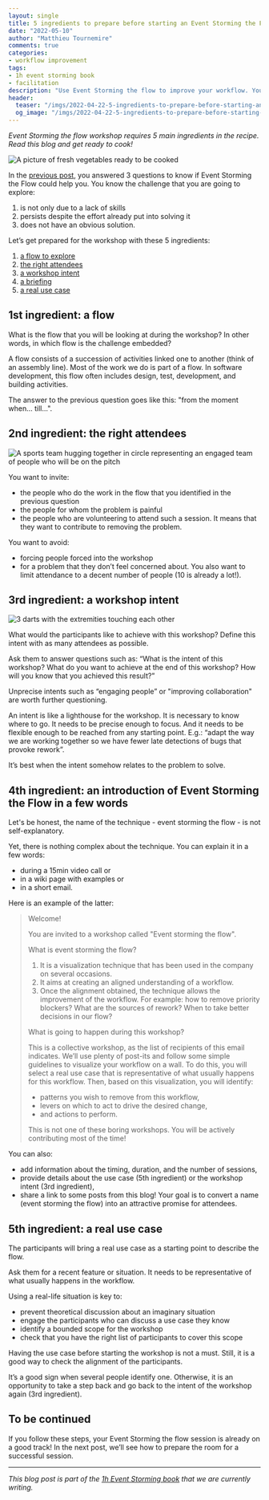 ```yaml
---
layout: single
title: 5 ingredients to prepare before starting an Event Storming the Flow
date: "2022-05-10"
author: "Matthieu Tournemire"
comments: true
categories:
- workflow improvement
tags:
- 1h event storming book
- facilitation
description: "Use Event Storming the flow to improve your workflow. You need only 5 ingredients to the preparation of a successful workshop. These ingredients are: (i) a flow to explore, (ii) the right attendees, (iii) a workshop intent, (iv) a briefing and (v) a real use case."
header:
  teaser: "/imgs/2022-04-22-5-ingredients-to-prepare-before-starting-an-event-storming-the-flow/vegetables-600-teaser.jpg"
  og_image: "/imgs/2022-04-22-5-ingredients-to-prepare-before-starting-an-event-storming-the-flow/vegetables-1800-og.jpg"
---
```

_Event Storming the flow workshop requires 5 main ingredients in the recipe. Read this blog and get ready to cook!_

![A picture of fresh vegetables ready to be cooked]({{site.url}}{{site.baseurl}}/imgs/2022-04-22-5-ingredients-to-prepare-before-starting-an-event-storming-the-flow/vegetables.jpg)

In the [previous post]({{site.url}}{{site.baseurl}}/workflow%20improvement/3-questions-to-know-if-event-storming-the-flow-could-help-you/), you answered 3 questions to know if Event Storming the Flow could help you.
You know the challenge that you are going to explore:
1. is not only due to a lack of skills
2. persists despite the effort already put into solving it
3. does not have an obvious solution.


Let’s get prepared for the workshop with these 5 ingredients:
1. [a flow to explore](#1st-ingredient-a-flow)
2. [the right attendees](#2nd-ingredient-the-right-attendees)
3. [a workshop intent](#3rd-ingredient-a-workshop-intent)
4. [a briefing](#4th-ingredient-an-introduction-of-event-storming-the-flow-in-a-few-words)
5. [a real use case](#5th-ingredient-a-real-use-case)

## 1st ingredient: a flow

What is the flow that you will be looking at during the workshop? In other words, in which flow is the challenge embedded?

A flow consists of a succession of activities linked one to another (think of an assembly line). Most of the work we do is part of a flow. In software development, this flow often includes design, test, development, and building activities.

The answer to the previous question goes like this: "from the moment when... till...".

## 2nd ingredient: the right attendees

![A sports team hugging together in circle representing an engaged team of people who will be on the pitch]({{site.url}}{{site.baseurl}}/imgs/2022-04-22-5-ingredients-to-prepare-before-starting-an-event-storming-the-flow/team.jpg)

You want to invite:
- the people who do the work in the flow that you identified in the previous question
- the people for whom the problem is painful
- the people who are volunteering to attend such a session. It means that they want to contribute to removing the problem.

You want to avoid:
- forcing people forced into the workshop
- for a problem that they don’t feel concerned about.
You also want to limit attendance to a decent number of people (10 is already a lot!).

## 3rd ingredient: a workshop intent
 ![3 darts with the extremities touching each other]({{site.url}}{{site.baseurl}}/imgs/2022-04-22-5-ingredients-to-prepare-before-starting-an-event-storming-the-flow/dart.jpg)

What would the participants like to achieve with this workshop? Define this intent with as many attendees as possible.

Ask them to answer questions such as: “What is the intent of this workshop? What do you want to achieve at the end of this workshop? How will you know that you achieved this result?”

Unprecise intents such as “engaging people” or "improving collaboration" are worth further questioning.

An intent is like a lighthouse for the workshop. It is necessary to know where to go. It needs to be precise enough to focus. And it needs to be flexible enough to be reached from any starting point. E.g.: “adapt the way we are working together so we have fewer late detections of bugs that provoke rework”.

It’s best when the intent somehow relates to the problem to solve.

## 4th ingredient: an introduction of Event Storming the Flow in a few words

Let's be honest, the name of the technique - event storming the flow - is not self-explanatory.

Yet, there is nothing complex about the technique. You can explain it in a few words:
-	during a 15min video call or
-	in a wiki page with examples or
-	in a short email.

Here is an example of the latter:

> Welcome!
>
>You are invited to a workshop called "Event storming the flow".
>
>What is event storming the flow?
>
>1. It is a visualization technique that has been used in the company on several occasions.
>2. It aims at creating an aligned understanding of a workflow.
>3. Once the alignment obtained, the technique allows the improvement of the workflow. For example: how to remove priority blockers? What are the sources of rework? When to take better decisions in our flow?
>
>What is going to happen during this workshop?
>
>This is a collective workshop, as the list of recipients of this email indicates.
>We’ll use plenty of post-its and follow some simple guidelines to visualize your workflow on a wall.
>To do this, you will select a real use case that is representative of what usually happens for this workflow.
>Then, based on this visualization, you will identify:
>- patterns you wish to remove from this workflow,
>- levers on which to act to drive the desired change,
>- and actions to perform.
>
>This is not one of these boring workshops. You will be actively contributing most of the time!

You can also:
-	add information about the timing, duration, and the number of sessions,
-	provide details about the use case (5th ingredient) or the workshop intent (3rd ingredient),
-	share a link to some posts from this blog!
Your goal is to convert a name (event storming the flow) into an attractive promise for attendees.

## 5th ingredient: a real use case

The participants will bring a real use case as a starting point to describe the flow.

Ask them for a recent feature or situation. It needs to be representative of what usually happens in the workflow.

Using a real-life situation is key to:
- prevent theoretical discussion about an imaginary situation
- engage the participants who can discuss a use case they know
- identify a bounded scope for the workshop
- check that you have the right list of participants to cover this scope

Having the use case before starting the workshop is not a must. Still, it is a good way to check the alignment of the participants.

It’s a good sign when several people identify one. Otherwise, it is an opportunity to take a step back and go back to the intent of the workshop again (3rd ingredient).

## To be continued
If you follow these steps, your Event Storming the flow session is already on a good track! In the next post, we’ll see how to prepare the room for a successful session.

----
_This blog post is part of the [1h Event Storming book]({{site.url}}/1h-event-storming-book/) that we are currently writing._
